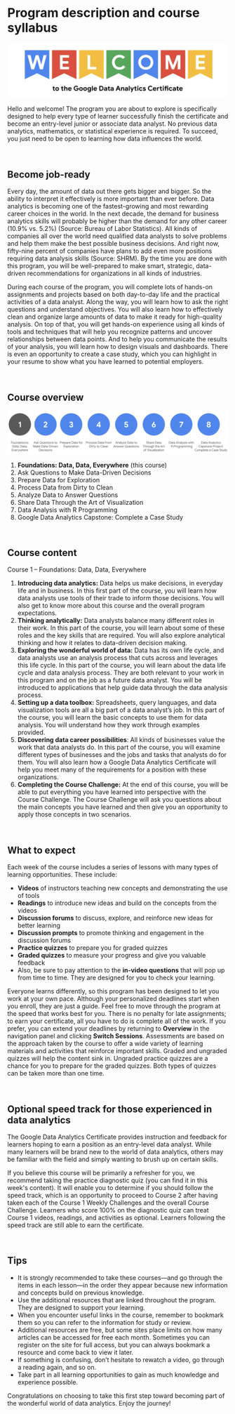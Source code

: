 # Program description and course syllabus
![img](img/Syllabus_C1.png)

Hello and welcome! The program you are about to explore is specifically designed to help every type of learner successfully finish the certificate and become an entry-level junior or associate data analyst. No previous data analytics, mathematics, or statistical experience is required. To succeed, you just need to be open to learning how data influences the world. 

&nbsp;

## Become job-ready

Every day, the amount of data out there gets bigger and bigger. So the ability to interpret it effectively is more important than ever before. Data analytics is becoming one of the fastest-growing and most rewarding career choices in the world. In the next decade, the demand for business analytics skills will probably be higher than the demand for any other career (10.9% vs. 5.2%) (Source: Bureau of Labor Statistics). All kinds of companies all over the world need qualified data analysts to solve problems and help them make the best possible business decisions. And right now, fifty-nine percent of companies have plans to add even more positions requiring data analysis skills (Source: SHRM). By the time you are done with this program, you will be well-prepared to make smart, strategic, data-driven recommendations for organizations in all kinds of industries. 

During each course of the program, you will complete lots of hands-on assignments and projects based on both day-to-day life and the practical activities of a data analyst. Along the way, you will learn how to ask the right questions and understand objectives. You will also learn how to effectively clean and organize large amounts of data to make it ready for high-quality analysis. On top of that, you will get hands-on experience using all kinds of tools and techniques that will help you recognize patterns and uncover relationships between data points. And to help you communicate the results of your analysis, you will learn how to design visuals and dashboards. There is even an opportunity to create a case study, which you can highlight in your resume to show what you have learned to potential employers. 

&nbsp;

## Course overview
![img](img/Syllabus_C1_2.png)

1. **Foundations: Data, Data, Everywhere** (this course)
2. Ask Questions to Make Data-Driven Decisions
3. Prepare Data for Exploration
4. Process Data from Dirty to Clean
5. Analyze Data to Answer Questions
6. Share Data Through the Art of Visualization 
7. Data Analysis with R Programming 
8. Google D​ata Analytics Capstone: Complete a Case Study 

&nbsp;

## C​ourse content
C​ourse 1 – Foundations: Data, Data, Everywhere

1. **I​ntroducing data analytics:** Data helps us make decisions, in everyday life and in business. In this first part of the course, you will learn how data analysts use tools of their trade to inform those decisions. You will also get to know more about this course and the overall program expectations.
2. **T​hinking analytically:** Data analysts balance many different roles in their work. In this part of the course, you will learn about some of these roles and the key skills that are required. You will also explore analytical thinking and how it relates to data-driven decision making.
3. **E​xploring the wonderful world of data:** Data has its own life cycle, and data analysts use an analysis process that cuts across and leverages this life cycle. In this part of the course, you will learn about the data life cycle and data analysis process. They are both relevant to your work in this program and on the job as a future data analyst. You will be introduced to applications that help guide data through the data analysis process.
4. **S​etting up a data toolbox:** Spreadsheets, query languages, and data visualization tools are all a big part of a data analyst’s job. In this part of the course, you will learn the basic concepts to use them for data analysis. You will understand how they work through examples provided.
5. **D​iscovering data career possibilities**: All kinds of businesses value the work that data analysts do. In this part of the course, you will examine different types of businesses and the jobs and tasks that analysts do for them. You will also learn how a Google Data Analytics Certificate will help you meet many of the requirements for a position with these organizations.
6. **C​ompleting the Course Challenge:** At the end of this course, you will be able to put everything you have learned into perspective with the Course Challenge. The Course Challenge will ask you questions about the main concepts you have learned and then give you an opportunity to apply those concepts in two scenarios.

&nbsp;

## W​hat to expect

Each week of the course includes a series of lessons with many types of learning opportunities. These include:

* **V​ideos** of instructors teaching new concepts and demonstrating the use of tools 
* **Readings** to introduce new ideas and build on the concepts from the videos
* **Discussion forums** to discuss, explore, and reinforce new ideas for better learning
* **D​iscussion prompts** to promote thinking and engagement in the discussion forums
* **Practice quizzes** to prepare you for graded quizzes
* **Graded quizzes** to measure your progress and give you valuable feedback 
* Also, be sure to pay attention to the **in-video questions** that will pop up from time to time. They are designed for you to check your learning. 

Everyone learns differently, so this program has been designed to let you work at your own pace. Although your personalized deadlines start when you enroll, they are just a guide. Feel free to move through the program at the speed that works best for you. There is no penalty for late assignments; to earn your certificate, all you have to do is complete all of the work. If you prefer, you can extend your deadlines by returning to **Overview** in the navigation panel and clicking **Switch Sessions**. Assessments are based on the approach taken by the course to offer a wide variety of learning materials and activities that reinforce important skills. Graded and ungraded quizzes will help the content sink in. Ungraded practice quizzes are a chance for you to prepare for the graded quizzes. Both types of quizzes can be taken more than one time. 

&nbsp;

## Optional speed track for those experienced in data analytics

The Google Data Analytics Certificate provides instruction and feedback for learners hoping to earn a position as an entry-level data analyst. While many learners will be brand new to the world of data analytics, others may be familiar with the field and simply wanting to brush up on certain skills. 

If you believe this course will be primarily a refresher for you, we recommend taking the practice diagnostic quiz (you can find it in this week's content). It will enable you to determine if you should follow the speed track, which is an opportunity to proceed to Course 2 after having taken each of the Course 1 Weekly Challenges and the overall Course Challenge. Learners who score 100% on the diagnostic quiz can treat Course 1 videos, readings, and activities as optional. Learners following the speed track are still able to earn the certificate. 

&nbsp;

## Tips

* It is strongly recommended to take these courses—and go through the items in each lesson—in the order they appear because new information and concepts build on previous knowledge. 
* Use the additional resources that are linked throughout the program. They are designed to support your learning. 
* W​hen you encounter useful links in the course, remember to bookmark them so you can refer to the information for study or review.
* Additional resources are free, but some sites place limits on how many articles can be accessed for free each month. Sometimes you can register on the site for full access, but you can always bookmark a resource and come back to view it later.
* If something is confusing, don’t hesitate to rewatch a video, go through a reading again, and so on.
* Take part in all learning opportunities to gain as much knowledge and experience possible. 

Congratulations on choosing to take this first step toward becoming part of the wonderful world of data analytics. Enjoy the journey!
